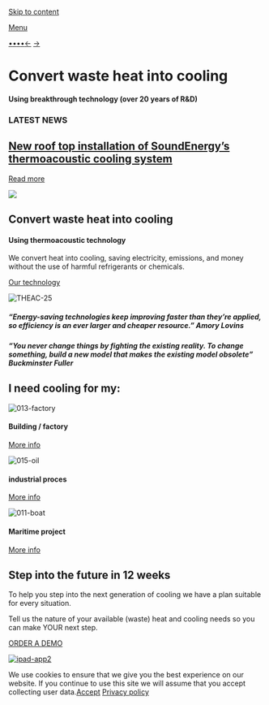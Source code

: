 [Skip to content](https://www.soundenergy.nl/#content)

[Menu](https://www.soundenergy.nl/#mobile-menu)

[•](javascript:;)[•](javascript:;)[•](javascript:;)[•](javascript:;)[←](javascript:;) [→](javascript:;)

# **Convert waste heat into cooling**

#### Using breakthrough technology  (over 20 years of R&D)

### LATEST NEWS

## [New roof top installation of SoundEnergy’s thermoacoustic cooling system](https://www.soundenergy.nl/new-roof-top-installation-of-soundenergys-thermoacoustic-cooling-system/)

[Read more](https://www.soundenergy.nl/new-roof-top-installation-of-soundenergys-thermoacoustic-cooling-system/)

![](https://www.soundenergy.nl/wp-content/uploads/2020/01/metal-meltery.jpg)

## Convert waste heat into cooling

#### Using thermoacoustic technology

We convert heat into cooling, saving electricity, emissions, and money without the use of harmful refrigerants or chemicals.

[Our technology](https://www.soundenergy.nl/our-technology)

![THEAC-25](https://www.soundenergy.nl/wp-content/uploads/2019/01/THEAC-25.jpg)

##### “Energy-saving technologies keep improving faster than they’re applied, so efficiency is an ever larger and cheaper resource.”  **Amory Lovins**

##### “You never change things by fighting the existing reality. To change something, build a new model that makes the existing model obsolete”   **Buckminster** **Fuller**

## I need cooling for my:

![013-factory](https://www.soundenergy.nl/wp-content/uploads/2018/11/013-factory.png)

#### Building / factory

[More info](https://www.soundenergy.nl/applications/#building)

![015-oil](https://www.soundenergy.nl/wp-content/uploads/2018/11/015-oil.png)

#### industrial proces

[More info](https://www.soundenergy.nl/applications/#industrial)

![011-boat](https://www.soundenergy.nl/wp-content/uploads/2018/11/011-boat-e1542211216910.png)

#### Maritime project

[More info](https://www.soundenergy.nl/applications/#maritime)

## Step into the future in **12 weeks**

To help you step into the next generation of cooling we have a plan suitable for every situation.

Tell us the nature of your available (waste) heat and cooling needs so you can make YOUR next step.

[ORDER A DEMO](https://www.soundenergy.nl/applications/#demo)

[![ipad-app2](https://www.soundenergy.nl/wp-content/uploads/2019/10/ipad-app2.png)](https://youtu.be/ewB_l26IcKc)

We use cookies to ensure that we give you the best experience on our website. If you continue to use this site we will assume that you accept collecting user data.[Accept](https://www.soundenergy.nl/#) [Privacy policy](https://www.soundenergy.nl/privacy-policy/)